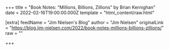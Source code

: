 
+++
title = "Book Notes: “Millions, Billions, Zillions” by Brian Kernighan"
date = 2022-02-16T19:00:00.000Z
template = "html_content/raw.html"

[extra]
feedName = "Jim Nielsen's Blog"
author = "Jim Nielsen"
originalLink = "https://blog.jim-nielsen.com/2022/book-notes-millions-billions-zillions/"
raw = ""

+++

